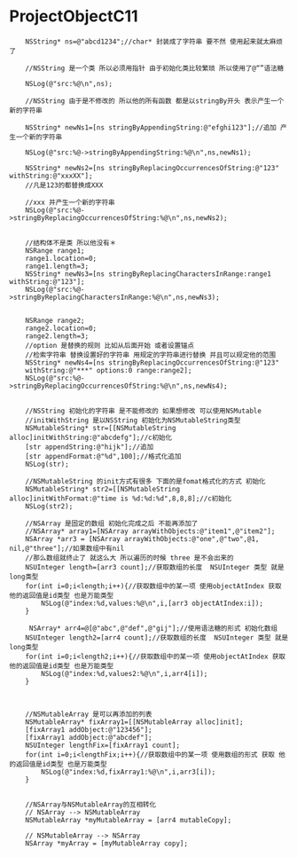 # ProjectObjectC11
        NSString* ns=@"abcd1234";//char* 封装成了字符串 要不然 使用起来就太麻烦了

        //NSString 是一个类 所以必须用指针 由于初始化类比较繁琐 所以使用了@“”语法糖
        
        NSLog(@"src:%@\n",ns);
        
        //NSString 由于是不修改的 所以他的所有函数 都是以stringBy开头 表示产生一个新的字符串
        
        NSString* newNs1=[ns stringByAppendingString:@"efghi123"];//追加 产生一个新的字符串
        
        NSLog(@"src:%@->stringByAppendingString:%@\n",ns,newNs1);
        
        NSString* newNs2=[ns stringByReplacingOccurrencesOfString:@"123" withString:@"xxxXX"];
        //凡是123的都替换成XXX
        
        //xxx 并产生一个新的字符串
        NSLog(@"src:%@->stringByReplacingOccurrencesOfString:%@\n",ns,newNs2);
        
        
        //结构体不是类 所以他没有＊
        NSRange range1;
        range1.location=0;
        range1.length=3;
        NSString* newNs3=[ns stringByReplacingCharactersInRange:range1 withString:@"123"];
        NSLog(@"src:%@->stringByReplacingCharactersInRange:%@\n",ns,newNs3);
        
        
        NSRange range2;
        range2.location=0;
        range2.length=3;
        //option 是替换的规则 比如从后面开始 或者设置锚点  
        //检索字符串 替换设置好的字符串 用规定的字符串进行替换 并且可以规定他的范围
        NSString* newNs4=[ns stringByReplacingOccurrencesOfString:@"123" 
        withString:@"***" options:0 range:range2];
        NSLog(@"src:%@->stringByReplacingOccurrencesOfString:%@\n",ns,newNs4);
        
        
        //NSString 初始化的字符串 是不能修改的 如果想修改 可以使用NSMutable
        //initWithString 是以NSString 初始化为NSMutableString类型
        NSMutableString* str=[[NSMutableString alloc]initWithString:@"abcdefg"];//c初始化
        [str appendString:@"hijk"];//追加
        [str appendFormat:@"%d",100];//格式化追加
        NSLog(str);
        
        //NSMutableString 的init方式有很多 下面的是fomat格式化的方式 初始化
        NSMutableString* str2=[[NSMutableString alloc]initWithFormat:@"time is %d:%d:%d",8,8,8];//c初始化
        NSLog(str2);
        
        //NSArray 是固定的数组 初始化完成之后 不能再添加了
        //NSArray* array1=[NSArray arrayWithObjects:@"item1",@"item2"];
        NSArray *arr3 = [NSArray arrayWithObjects:@"one",@"two",@1, nil,@"three"];//如果数组中有nil
        //那么数组就终止了 就这么大 所以遍历的时候 three 是不会出来的
        NSUInteger length=[arr3 count];//获取数组的长度  NSUInteger 类型 就是long类型
        for(int i=0;i<length;i++){//获取数组中的某一项 使用objectAtIndex 获取 他的返回值是id类型 也是万能类型
            NSLog(@"index:%d,values:%@\n",i,[arr3 objectAtIndex:i]);
        }
        
         NSArray* arr4=@[@"abc",@"def",@"gij"];//使用语法糖的形式 初始化数组
        NSUInteger length2=[arr4 count];//获取数组的长度  NSUInteger 类型 就是long类型
        for(int i=0;i<length2;i++){//获取数组中的某一项 使用objectAtIndex 获取 他的返回值是id类型 也是万能类型
            NSLog(@"index:%d,values2:%@\n",i,arr4[i]);
        }
        
        
        
        //NSMutableArray 是可以再添加的列表
        NSMutableArray* fixArray1=[[NSMutableArray alloc]init];
        [fixArray1 addObject:@"123456"];
        [fixArray1 addObject:@"abcdef"];
        NSUInteger lengthFix=[fixArray1 count];
        for(int i=0;i<lengthFix;i++){//获取数组中的某一项 使用数组的形式 获取 他的返回值是id类型 也是万能类型
            NSLog(@"index:%d,fixArray1:%@\n",i,arr3[i]);
        }
        
       
        //NSArray与NSMutableArray的互相转化
        // NSArray --> NSMutableArray
        NSMutableArray *myMutableArray = [arr4 mutableCopy];
        
        // NSMutableArray --> NSArray
        NSArray *myArray = [myMutableArray copy];
